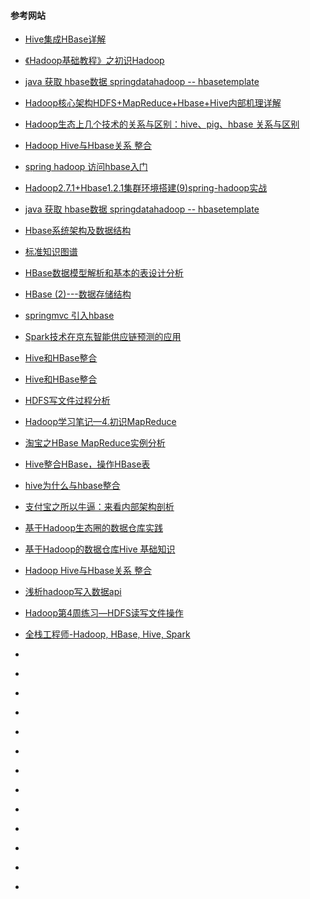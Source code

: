 #### 参考网站

- [Hive集成HBase详解](http://www.cnblogs.com/MOBIN/p/5704001.html)
- [《Hadoop基础教程》之初识Hadoop](http://blessht.iteye.com/blog/2095675)
- [java 获取 hbase数据 springdatahadoop -- hbasetemplate](http://blog.csdn.net/linlinv3/article/details/42737113)
- [Hadoop核心架构HDFS+MapReduce+Hbase+Hive内部机理详解](http://www.csdn.net/article/2014-02-17/2818431-HDFS+MapReduce+Hbase)
- [Hadoop生态上几个技术的关系与区别：hive、pig、hbase 关系与区别](http://www.cnblogs.com/chamie/p/4737423.html)
- [Hadoop Hive与Hbase关系 整合](http://blog.csdn.net/liuzhenwen/article/details/28078625)
- [spring hadoop 访问hbase入门](http://codecloud.net/68707.html)
- [Hadoop2.7.1+Hbase1.2.1集群环境搭建(9)spring-hadoop实战](http://aperise.iteye.com/blog/2254491)
- [java 获取 hbase数据 springdatahadoop -- hbasetemplate](http://blog.csdn.net/linlinv3/article/details/42737113)
- [Hbase系统架构及数据结构](http://blog.csdn.net/cnbird2008/article/details/9151585)
- [标准知识图谱](http://lib.csdn.net/base/hbase)
- [HBase数据模型解析和基本的表设计分析](http://lib.csdn.net/article/hbase/45098?knId=1662)
- [HBase (2)---数据存储结构](http://blog.csdn.net/heyutao007/article/details/5766945)
- [springmvc 引入hbase](http://blog.csdn.net/hjxgood/article/details/46912793)
- [Spark技术在京东智能供应链预测的应用](http://mp.weixin.qq.com/s?__biz=MjM5MDE0Mjc4MA==&mid=2650995653&idx=1&sn=f376f83a79a225ec76ebbfd1e748c63e&chksm=bdbf03968ac88a80d581475f7b5488888264f33931d344496489125dccf59e6768411c5f337e&scene=0#rd)
- [Hive和HBase整合](https://www.iteblog.com/archives/1718.html)
- [Hive和HBase整合](http://dxer.github.io/2016/10/18/hive&hbase/)
- [HDFS写文件过程分析](http://shiyanjun.cn/archives/942.html)
- [Hadoop学习笔记—4.初识MapReduce](http://www.cnblogs.com/edisonchou/p/4287784.html)
- [淘宝之HBase MapReduce实例分析](http://www.aboutyun.com/thread-7072-1-1.html)
- [Hive整合HBase，操作HBase表](http://www.cnblogs.com/1130136248wlxk/articles/5517726.html)
- [hive为什么与hbase整合](http://www.aboutyun.com/thread-7317-1-1.html)
- [支付宝之所以牛逼：来看内部架构剖析](http://www.wtoutiao.com/p/J1cLpx.html)
- [基于Hadoop生态圈的数据仓库实践](http://lib.csdn.net/article/20/32639?knId=561)
- [基于Hadoop的数据仓库Hive 基础知识](http://blog.csdn.net/namelessml/article/details/52608881)
- [Hadoop Hive与Hbase关系 整合](http://blog.csdn.net/liuzhenwen/article/details/28078625)
- [浅析hadoop写入数据api](http://blog.csdn.net/qiuchenl/article/details/8617990)
- [Hadoop第4周练习—HDFS读写文件操作](http://www.cnblogs.com/shishanyuan/p/4172806.html)

- [全栈工程师-Hadoop, HBase, Hive, Spark](http://www.cnblogs.com/charlesblc/p/6014158.html)
- []()
- []()
- []()
- []()
- []()
- []()
- []()
- []()
- []()

- []()
- []()
- []()
- []()
